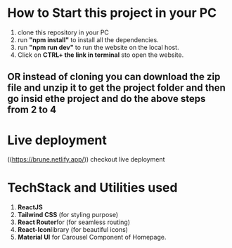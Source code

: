 # How to Start this project in your PC

1. clone this repository in your PC
2. run **"npm install"** to install all the dependencies.
3. run **"npm run dev"** to run the website on the local host.
4. Click on **CTRL+ the link in terminal** sto open the website.

## OR instead of cloning you can download the zip file and unzip it to get the project folder and then go insid ethe project and do the above steps from 2 to 4

# Live deployment

((https://brune.netlify.app/)) checkout live deployment

# TechStack and Utilities used

1. **ReactJS**
2. **Tailwind CSS** (for styling purpose)
3. **React Router**for (for seamless routing)
4. **React-Icon**library (for beautiful icons)
5. **Material UI** for Carousel Component of Homepage.
